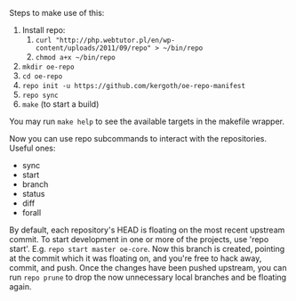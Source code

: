 Steps to make use of this:

1. Install repo:
    1. `curl "http://php.webtutor.pl/en/wp-content/uploads/2011/09/repo" > ~/bin/repo`
    2. `chmod a+x ~/bin/repo`
2. `mkdir oe-repo`
3. `cd oe-repo`
4. `repo init -u https://github.com/kergoth/oe-repo-manifest`
5. `repo sync`
6. `make` (to start a build)

You may run `make help` to see the available targets in the makefile wrapper.

Now you can use repo subcommands to interact with the repositories. Useful ones:

- sync
- start
- branch
- status
- diff
- forall

By default, each repository's HEAD is floating on the most recent upstream
commit. To start development in one or more of the projects, use 'repo start'.
E.g. `repo start master oe-core`. Now this branch is created, pointing at the
commit which it was floating on, and you're free to hack away, commit, and
push. Once the changes have been pushed upstream, you can run `repo prune` to
drop the now unnecessary local branches and be floating again.
